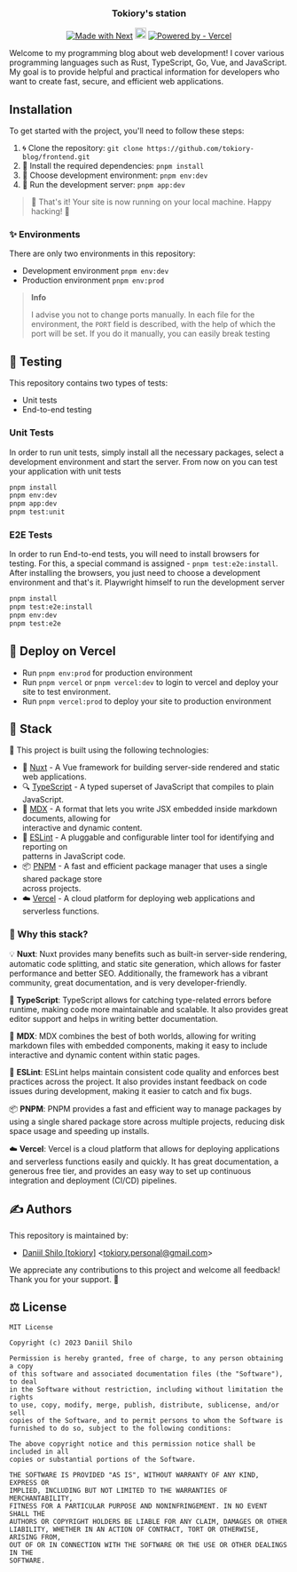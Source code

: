 <h3 align="center">Tokiory's station</h3>

<p align="center">
    <a href="https://nuxt.com/" target="_blank"><img src="https://img.shields.io/badge/Made%20with-Nuxt-darkgreen?style=flat&logo=nuxt.js" alt="Made with Next" /></a>
    <a href="https://www.typescriptlang.org/" target="_blank"><img src="https://img.shields.io/badge/Built%20with-TypeScript-3178C6?logo=typescript" alt="Built with TypeScript" height="20"></a>
    <a href="https://vercel.com" target="_blank"><img src="https://img.shields.io/badge/Powered_by-Vercel-242424?logo=vercel" alt="Powered by - Vercel"></a>
</p>

Welcome to my programming blog about web development! I cover various programming languages such as Rust, TypeScript, Go, Vue, and JavaScript. My goal is to provide helpful and practical information for developers who want to create fast, secure, and efficient web applications.

## Installation

To get started with the project, you'll need to follow these steps:

1. 🌀 Clone the repository: `git clone https://github.com/tokiory-blog/frontend.git`
2. 🔧 Install the required dependencies: `pnpm install`
3. 🔗 Choose development environment: `pnpm env:dev`
4. 🚀 Run the development server: `pnpm app:dev`

> 🎉 That's it! Your site is now running on your local machine. Happy hacking! 🎉


### ✨ Environments
There are only two environments in this repository:
- Development environment `pnpm env:dev`
- Production environment `pnpm env:prod`

> **Info**
> 
> I advise you not to change ports manually. In each file for the environment,
> the `PORT` field is described, with the help of which the port will be set.
> If you do it manually, you can easily break testing

## 👷‍ Testing

This repository contains two types of tests:
- Unit tests
- End-to-end testing

### Unit Tests
In order to run unit tests, simply install all the necessary packages, select a development
environment and start the server. From now on you can test your application with unit tests

```bash
pnpm install
pnpm env:dev
pnpm app:dev
pnpm test:unit
```

### E2E Tests
In order to run End-to-end tests, you will need to install browsers for testing.
For this, a special command is assigned - `pnpm test:e2e:install`.
After installing the browsers, you just need to choose a development environment and that's it.
Playwright himself to run the development server

```bash
pnpm install
pnpm test:e2e:install
pnpm env:dev
pnpm test:e2e
```

## 👺 Deploy on Vercel

- Run `pnpm env:prod` for production environment
- Run `pnpm vercel` or `pnpm vercel:dev` to login to vercel and deploy your site to test environment.
- Run `pnpm vercel:prod` to deploy your site to production environment

## 🚀 Stack

🚀 This project is built using the following technologies:

- 🌟 [Nuxt](https://nuxt.com) - A Vue framework for building server-side rendered and static web applications.
- 🔍 [TypeScript](https://www.typescriptlang.org/) - A typed superset of JavaScript that compiles to plain JavaScript.
- 📝 [MDX](https://mdxjs.com/) - A format that lets you write JSX embedded inside markdown documents, allowing for \
  interactive and dynamic content.
- 🔧 [ESLint](https://eslint.org/) - A pluggable and configurable linter tool for identifying and reporting on \
  patterns in JavaScript code.
- 📦 [PNPM](https://pnpm.js.org/) - A fast and efficient package manager that uses a single shared package store \
  across projects.
- ☁️ [Vercel](https://vercel.com/) - A cloud platform for deploying web applications and serverless functions.

### 🤔 Why this stack?

💡 **Nuxt**: Nuxt provides many benefits such as built-in server-side rendering, automatic code splitting,
and static site generation, which allows for faster performance and better SEO. Additionally, the framework has a
vibrant community, great documentation, and is very developer-friendly.

🤖 **TypeScript**: TypeScript allows for catching type-related errors before runtime, making code more maintainable and
scalable. It also provides great editor support and helps in writing better documentation.

🎨 **MDX**: MDX combines the best of both worlds, allowing for writing markdown files with embedded components, making
it easy to include interactive and dynamic content within static pages.

🔧 **ESLint**: ESLint helps maintain consistent code quality and enforces best practices across the project. It also
provides instant feedback on code issues during development, making it easier to catch and fix bugs.

📦 **PNPM**: PNPM provides a fast and efficient way to manage packages by using a single shared package store across
multiple projects, reducing disk space usage and speeding up installs.

☁️ **Vercel**: Vercel is a cloud platform that allows for deploying applications and serverless functions easily and
quickly. It has great documentation, a generous free tier, and provides an easy way to set up continuous integration and
deployment (CI/CD) pipelines.

## ✍️ Authors

This repository is maintained by:

- [Daniil Shilo [tokiory]](https://github.com/tokiory) \<tokiory.personal@gmail.com\>

We appreciate any contributions to this project and welcome all feedback! Thank you for your support. 🙏

## ⚖️ License

```
MIT License

Copyright (c) 2023 Daniil Shilo

Permission is hereby granted, free of charge, to any person obtaining a copy
of this software and associated documentation files (the "Software"), to deal
in the Software without restriction, including without limitation the rights
to use, copy, modify, merge, publish, distribute, sublicense, and/or sell
copies of the Software, and to permit persons to whom the Software is
furnished to do so, subject to the following conditions:

The above copyright notice and this permission notice shall be included in all
copies or substantial portions of the Software.

THE SOFTWARE IS PROVIDED "AS IS", WITHOUT WARRANTY OF ANY KIND, EXPRESS OR
IMPLIED, INCLUDING BUT NOT LIMITED TO THE WARRANTIES OF MERCHANTABILITY,
FITNESS FOR A PARTICULAR PURPOSE AND NONINFRINGEMENT. IN NO EVENT SHALL THE
AUTHORS OR COPYRIGHT HOLDERS BE LIABLE FOR ANY CLAIM, DAMAGES OR OTHER
LIABILITY, WHETHER IN AN ACTION OF CONTRACT, TORT OR OTHERWISE, ARISING FROM,
OUT OF OR IN CONNECTION WITH THE SOFTWARE OR THE USE OR OTHER DEALINGS IN THE
SOFTWARE.
```
